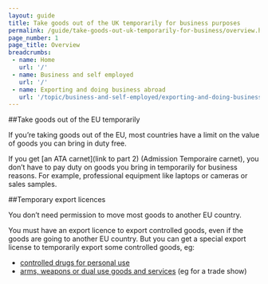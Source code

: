 ```yaml
---
layout: guide
title: Take goods out of the UK temporarily for business purposes
permalink: /guide/take-goods-out-uk-temporarily-for-business/overview.html
page_number: 1
page_title: Overview
breadcrumbs:
 - name: Home
   url: '/'
 - name: Business and self employed
   url: '/'
 - name: Exporting and doing business abroad
   url: '/topic/business-and-self-employed/exporting-and-doing-business-abroad.html'   
---
```


##Take goods out of the EU temporarily

If you’re taking goods out of the EU, most countries have a limit on the value of goods you can bring in duty free.

If you get [an ATA carnet](link to part 2) (Admission Temporaire carnet), you don’t have to pay duty on goods you bring in temporarily for business reasons. For example, professional equipment like laptops or cameras or sales samples. 

##Temporary export licences

You don’t need permission to move most goods to another EU country.

You must have an export licence to export controlled goods, even if the goods are going to another EU country. But you can get a special export license to temporarily export some controlled goods, eg:

- [controlled drugs for personal use](/travelling-controlled-drugs) 
- [arms, weapons or dual use goods and services](/guidance/get-a-licence-to-export-arms-military-or-dual-use-goods-and-services.html) (eg for a trade show)
